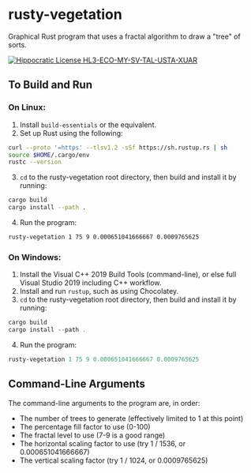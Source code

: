 # rusty-vegetation

Graphical Rust program that uses a fractal algorithm to draw a "tree" of sorts.

[![Hippocratic License HL3-ECO-MY-SV-TAL-USTA-XUAR](https://img.shields.io/static/v1?label=Hippocratic%20License&message=HL3-ECO-MY-SV-TAL-USTA-XUAR&labelColor=5e2751&color=bc8c3d)](https://firstdonoharm.dev/version/3/0/eco-my-sv-tal-usta-xuar.html)

## To Build and Run

### On Linux:

1. Install `build-essentials` or the equivalent.
2. Set up Rust using the following:

```bash
curl --proto '=https' --tlsv1.2 -sSf https://sh.rustup.rs | sh
source $HOME/.cargo/env
rustc --version
```

3. `cd` to the rusty-vegetation root directory, then build and install it by running:

```bash
cargo build
cargo install --path .
```

4. Run the program:

```bash
rusty-vegetation 1 75 9 0.000651041666667 0.0009765625
```

### On Windows:

1. Install the Visual C++ 2019 Build Tools (command-line), or else full Visual Studio 2019 including C++ workflow.
2. Install and run `rustup`, such as using Chocolatey.
3. `cd` to the rusty-vegetation root directory, then build and install it by running:

```PowerShell
cargo build
cargo install --path .
```
 
4. Run the program:

```PowerShell
rusty-vegetation 1 75 9 0.000651041666667 0.0009765625
```

## Command-Line Arguments

The command-line arguments to the program are, in order:

- The number of trees to generate (effectively limited to 1 at this point)
- The percentage fill factor to use (0-100)
- The fractal level to use (7-9 is a good range)
- The horizontal scaling factor to use (try 1 / 1536, or 0.000651041666667)
- The vertical scaling factor (try 1 / 1024, or 0.0009765625)
